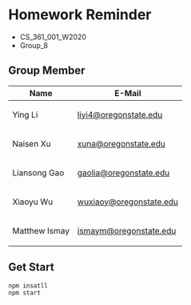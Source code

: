 # Homework Reminder
* CS_361_001_W2020
* Group_8
## Group Member
|Name|E-Mail|
|---|---|
|Ying Li|<p><a href="mailto:liyi4@oregonstate.edu">liyi4@oregonstate.edu</a></p>|
|Naisen Xu|<p><a href="mailto:xuna@oregonstate.edu">xuna@oregonstate.edu</a></p>|
|Liansong Gao|<p><a href="mailto:gaolia@oregonstate.edu">gaolia@oregonstate.edu</a></p>|
|Xiaoyu Wu|<p><a href="mailto:wuxiaoy@oregonstate.edu">wuxiaoy@oregonstate.edu</a></p>|
|Matthew Ismay|<p><a href="mailto:ismaym@oregonstate.edu">ismaym@oregonstate.edu</a></p>|

## Get Start
```shellscript
npm insatll
npm start
```
